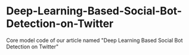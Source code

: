 # Deep-Learning-Based-Social-Bot-Detection-on-Twitter
Core model code of our article named "Deep Learning Based Social Bot Detection on Twitter"
